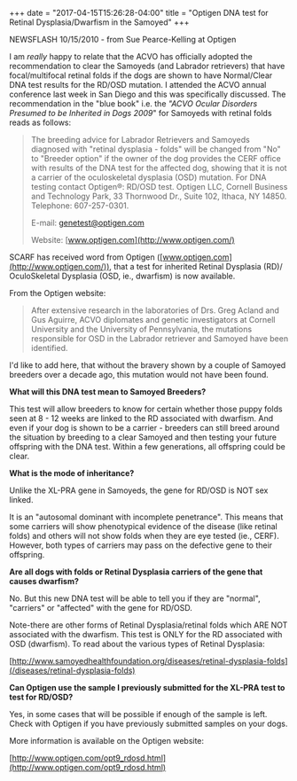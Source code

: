 +++
date = "2017-04-15T15:26:28-04:00"
title = "Optigen DNA test for Retinal Dysplasia/Dwarfism in the Samoyed"
+++

NEWSFLASH 10/15/2010 - from Sue Pearce-Kelling at Optigen

I am *really* happy to relate that the ACVO has officially adopted the
recommendation to clear the Samoyeds (and Labrador retrievers) that have
focal/multifocal retinal folds if the dogs are shown to have
Normal/Clear DNA test results for the RD/OSD mutation. I attended the
ACVO annual conference last week in San Diego and this was specifically
discussed. The recommendation in the "blue book" i.e. the *"ACVO
Ocular Disorders Presumed to be Inherited in Dogs 2009*" for Samoyeds
with retinal folds reads as follows:

> The breeding advice for Labrador Retrievers and Samoyeds diagnosed
> with "retinal dysplasia - folds" will be changed from "No" to
> "Breeder option" if the owner of the dog provides the CERF office with
> results of the DNA test for the affected dog, showing that it is not a
> carrier of the oculoskeletal dysplasia (OSD) mutation. For DNA testing
> contact Optigen®: RD/OSD test. Optigen LLC, Cornell Business and
> Technology Park, 33 Thornwood Dr., Suite 102, Ithaca, NY 14850.
> Telephone: 607-257-0301.
> 
> E-mail: [genetest@optigen.com](mailto:genetest@optigen.com)
> 
> Website: [www.optigen.com](http://www.optigen.com/)


SCARF has received word from Optigen
([www.optigen.com](http://www.optigen.com/)), that a test for inherited
Retinal Dysplasia (RD)/ OculoSkeletal Dysplasia (OSD, ie., dwarfism) is
now available.

From the Optigen website:

> After extensive research in the
> laboratories of Drs. Greg Acland and Gus Aguirre, ACVO diplomates and
> genetic investigators at Cornell University and the University of
> Pennsylvania, the mutations responsible for OSD in the Labrador
> retriever and Samoyed have been identified.

I'd like to add here, that without the bravery shown by a couple of
Samoyed breeders over a decade ago, this mutation would not have been
found.

**What will this DNA test mean to Samoyed Breeders?**

This test will allow breeders to know for certain whether those puppy
folds seen at 8 - 12 weeks are linked to the RD associated with
dwarfism.  And even if your dog is shown to be a carrier - breeders can
still breed around the situation by breeding to a clear Samoyed and then
testing your future offspring with the DNA test. Within a few
generations, all offspring could be clear.

**What is the mode of inheritance?**

Unlike the XL-PRA gene in Samoyeds, the gene for RD/OSD is NOT sex linked.

It is an "autosomal dominant with incomplete penetrance". This means
that some carriers will show phenotypical evidence of the disease (like
retinal folds) and others will not show folds when they are eye tested
(ie., CERF). However, both types of carriers may pass on the defective
gene to their offspring.

**Are all dogs with folds or Retinal Dysplasia carriers of the gene that causes dwarfism?**

No. But this new DNA test will be able to tell you if they are
"normal", "carriers" or "affected" with the gene for RD/OSD.

Note-there are other forms of Retinal Dysplasia/retinal folds which ARE
NOT associated with the dwarfism. This test is ONLY for the RD
associated with OSD (dwarfism). To read about the various types of
Retinal Dysplasia:

[http://www.samoyedhealthfoundation.org/diseases/retinal-dysplasia-folds](/diseases/retinal-dysplasia-folds)

**Can Optigen use the sample I previously submitted for the XL-PRA test to test for RD/OSD?**

Yes, in some cases that will be possible if enough of the sample is
left. Check with Optigen if you have previously submitted samples on
your dogs.

More information is available on the Optigen website:

[http://www.optigen.com/opt9_rdosd.html](http://www.optigen.com/opt9_rdosd.html)
